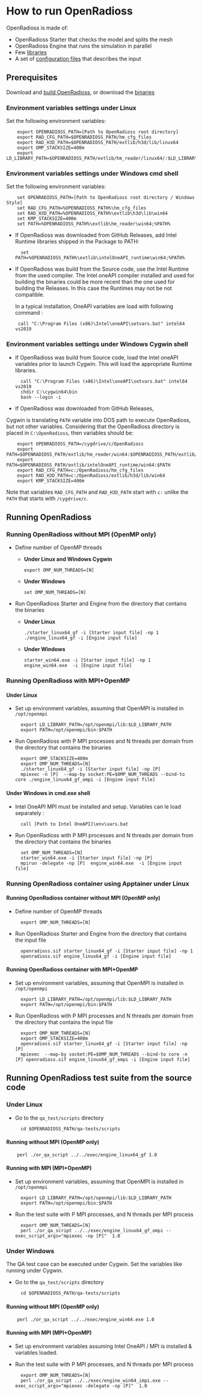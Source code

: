 # How to run OpenRadioss

OpenRadioss is made of:

* OpenRadioss Starter that checks the model and splits the mesh
* OpenRadioss Engine that runs the simulation in parallel
* Few [libraries](https://github.com/OpenRadioss/OpenRadioss/tree/main/extlib)
* A set of [configuration files](https://github.com/OpenRadioss/OpenRadioss/tree/main/hm_cfg_files) that describes the input


## Prerequisites

Download and [build OpenRadioss](https://github.com/OpenRadioss/OpenRadioss/blob/main/HOWTO.md), or download the [binaries](https://github.com/OpenRadioss/OpenRadioss/releases)

### Environment variables settings under Linux

Set the following environment variables:

        export OPENRADIOSS_PATH=[Path to OpenRadioss root directory]
        export RAD_CFG_PATH=$OPENRADIOSS_PATH/hm_cfg_files
        export RAD_H3D_PATH=$OPENRADIOSS_PATH/extlib/h3d/lib/linux64
        export OMP_STACKSIZE=400m
        export LD_LIBRARY_PATH=$OPENRADIOSS_PATH/extlib/hm_reader/linux64/:$LD_LIBRARY_PATH

### Environment variables settings under Windows cmd shell

Set the following environment variables:

        set OPENRADIOSS_PATH=[Path to OpenRadioss root directory / Windows Style]
        set RAD_CFG_PATH=%OPENRADIOSS_PATH%\hm_cfg_files
        set RAD_H3D_PATH=%OPENRADIOSS_PATH%\extlib\h3d\lib\win64
        set KMP_STACKSIZE=400m
        set PATH=%OPENRADIOSS_PATH%\extlib\hm_reader\win64;%PATH% 

* If OpenRadioss was downloaded from GitHub Releases, add Intel Runtime libraries shipped in the Package to PATH:

        set PATH=%OPENRADIOSS_PATH%\extlib\intelOneAPI_runtime\win64;%PATH%

*  If OpenRadioss was build from the Source code, use the Intel Runtime from the used compiler. 
   The Intel oneAPI compiler installed and used for building the binaries could be more recent than the one used for building the Releases.
   In this case the Runtimes may not be not compatible.

   In a typical installation, OneAPI variables are load with following command : 

        call "C:\Program Files (x86)\Intel\oneAPI\setvars.bat" intel64 vs2019

### Environment variables settings under Windows Cygwin shell

* If OpenRadioss was build from Source code, load the Intel oneAPI variables prior to launch Cygwin. This will load the appropriate 
  Runtime libraries.

        call "C:\Program Files (x86)\Intel\oneAPI\setvars.bat" intel64 vs2019
        chdir C:\cygwin64\bin
        bash --login -i

* If OpenRadioss was downloaded from GitHub Releases, 
 
Cygwin is translating `PATH` variable into DOS path to execute OpenRadioss, but not other variables.
Considering that the OpenRadioss directory is placed in `C:\OpenRadioss`, then variables should be:

        export OPENRADIOSS_PATH=/cygdrive/c/OpenRadioss
        export PATH=$OPENRADIOSS_PATH/extlib/hm_reader/win64:$OPENRADIOSS_PATH/extlib/h3d/lib/win64:$PATH
        export PATH=$OPENRADIOSS_PATH/extlib/intelOneAPI_runtime/win64:$PATH
        export RAD_CFG_PATH=c:/OpenRadioss/hm_cfg_files
        export RAD_H3D_PATH=c:/OpenRadioss/extlib/h3d/lib/win64
        export KMP_STACKSIZE=400m


Note that variables `RAD_CFG_PATH` and `RAD_H3D_PATH` start with `c:` unlike the `PATH` that starts with `/cygdrive/c`.


## Running OpenRadioss


### Running OpenRadioss without MPI (OpenMP only)

* Define number of OpenMP threads

   * **Under Linux and Windows Cygwin**

         export OMP_NUM_THREADS=[N]

   * **Under Windows**

         set OMP_NUM_THREADS=[N]

* Run OpenRadioss Starter and Engine from the directory that contains the binaries

   * **Under Linux**

         ./starter_linux64_gf -i [Starter input file] -np 1
         ./engine_linux64_gf -i [Engine input file]

  * **Under Windows**

        starter_win64.exe -i [Starter input file] -np 1
        engine_win64.exe  -i [Engine input file]


### Running OpenRadioss with MPI+OpenMP

#### Under Linux 

* Set up environment variables, assuming that OpenMPI is installed in `/opt/openmpi`

        export LD_LIBRARY_PATH=/opt/openmpi/lib:$LD_LIBRARY_PATH
        export PATH=/opt/openmpi/bin:$PATH

* Run OpenRadioss with P MPI processes and N threads per domain from the directory that contains the binaries

        export OMP_STACKSIZE=400m
        export OMP_NUM_THREADS=[N]
        ./starter_linux64_gf -i [Starter input file] -np [P]
        mpiexec -n [P]  --map-by socket:PE=$OMP_NUM_THREADS --bind-to core ./engine_linux64_gf_ompi -i [Engine input file]


#### Under Windows in cmd.exe shell

* Intel OneAPI MPI must be installed and setup. Variables can le load separately : 

        call [Path to Intel OneAPI]\env\vars.bat

* Run OpenRadioss with P MPI processes and N threads per domain from the directory that contains the binaries

        set OMP_NUM_THREADS=[N]
        starter_win64.exe -i [Starter input file] -np [P]
        mpirun -delegate -np [P]  engine_win64.exe  -i [Engine input file]

### Running OpenRadioss container using Apptainer under Linux

#### Running OpenRadioss container without MPI (OpenMP only)

* Define number of OpenMP threads

        export OMP_NUM_THREADS=[N]

* Run OpenRadioss Starter and Engine from the directory that contains the input file

        openradioss.sif starter_linux64_gf -i [Starter input file] -np 1
        openradioss.sif engine_linux64_gf -i [Engine input file]

#### Running OpenRadioss container with MPI+OpenMP

* Set up environment variables, assuming that OpenMPI is installed in `/opt/openmpi`

        export LD_LIBRARY_PATH=/opt/openmpi/lib:$LD_LIBRARY_PATH
        export PATH=/opt/openmpi/bin:$PATH

* Run OpenRadioss with P MPI processes and N threads per domain from the directory that contains the input file

        export OMP_NUM_THREADS=[N]
        export OMP_STACKSIZE=400m
        openradioss.sif starter_linux64_gf -i [Starter input file] -np [P]
        mpiexec  --map-by socket:PE=$OMP_NUM_THREADS --bind-to core -n [P] openradioss.sif engine_linux64_gf_ompi -i [Engine input file]

## Running OpenRadioss test suite from the source code

### Under Linux

* Go to the `qa_test/scripts` directory

        cd $OPENRADIOSS_PATH/qa-tests/scripts

#### Running without MPI (OpenMP only)

        perl ./or_qa_script ../../exec/engine_linux64_gf 1.0

#### Running with MPI (MPI+OpenMP)

* Set up environment variables, assuming that OpenMPI is installed in `/opt/openmpi`

        export LD_LIBRARY_PATH=/opt/openmpi/lib:$LD_LIBRARY_PATH
        export PATH=/opt/openmpi/bin:$PATH

* Run the test suite with P MPI processes, and N threads per MPI process

        export OMP_NUM_THREADS=[N]
        perl ./or_qa_script ../../exec/engine_linux64_gf_ompi --exec_script_args="mpiexec -np [P]"  1.0

### Under Windows

The QA test case can be executed under Cygwin.
Set the variables like running under Cygwin.

* Go to the `qa_test/scripts` directory

        cd $OPENRADIOSS_PATH/qa-tests/scripts

#### Running without MPI (OpenMP only)

        perl ./or_qa_script ../../exec/engine_win64.exe 1.0


#### Running with MPI (MPI+OpenMP)

* Set up environment variables assuming Intel OneAPI / MPI is installed & variables loaded.

* Run the test suite with P MPI processes, and N threads per MPI process

        export OMP_NUM_THREADS=[N]
        perl ./or_qa_script ../../exec/engine_win64_impi.exe --exec_script_args="mpiexec -delegate -np [P]"  1.0

